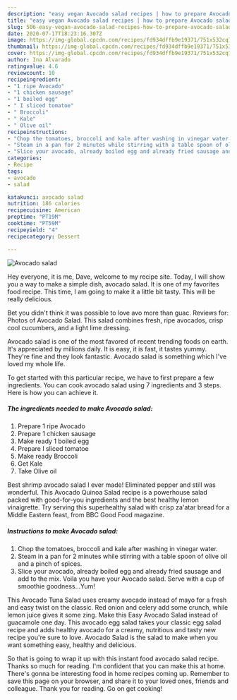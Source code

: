 ```yaml
---
description: "easy vegan Avocado salad recipes | how to prepare Avocado salad"
title: "easy vegan Avocado salad recipes | how to prepare Avocado salad"
slug: 506-easy-vegan-avocado-salad-recipes-how-to-prepare-avocado-salad
date: 2020-07-17T18:23:16.307Z
image: https://img-global.cpcdn.com/recipes/fd934dffb9e19371/751x532cq70/avocado-salad-recipe-main-photo.jpg
thumbnail: https://img-global.cpcdn.com/recipes/fd934dffb9e19371/751x532cq70/avocado-salad-recipe-main-photo.jpg
cover: https://img-global.cpcdn.com/recipes/fd934dffb9e19371/751x532cq70/avocado-salad-recipe-main-photo.jpg
author: Ina Alvarado
ratingvalue: 4.6
reviewcount: 10
recipeingredient:
- "1 ripe Avocado"
- "1 chicken sausage"
- "1 boiled egg"
- " I sliced tomatoe"
- " Broccoli"
- " Kale"
- " Olive oil"
recipeinstructions:
- "Chop the tomatoes, broccoli and kale after washing in vinegar water."
- "Steam in a pan for 2 minutes while stirring with a table spoon of olive oil and a pinch of spices."
- "Slice your avocado, already boiled egg and already fried sausage and add to the mix. Voila you have your Avocado salad. Serve with a cup of smoothie goodness...Yum!"
categories:
- Recipe
tags:
- avocado
- salad

katakunci: avocado salad 
nutrition: 186 calories
recipecuisine: American
preptime: "PT19M"
cooktime: "PT59M"
recipeyield: "4"
recipecategory: Dessert

---
```



![Avocado salad](https://img-global.cpcdn.com/recipes/fd934dffb9e19371/751x532cq70/avocado-salad-recipe-main-photo.jpg)

Hey everyone, it is me, Dave, welcome to my recipe site. Today, I will show you a way to make a simple dish, avocado salad. It is one of my favorites food recipe. This time, I am going to make it a little bit tasty. This will be really delicious.

Bet you didn&#39;t think it was possible to love avo more than guac. Reviews for: Photos of Avocado Salad. This salad combines fresh, ripe avocados, crisp cool cucumbers, and a light lime dressing.

Avocado salad is one of the most favored of recent trending foods on earth. It's appreciated by millions daily. It is easy, it is fast, it tastes yummy. They're fine and they look fantastic. Avocado salad is something which I've loved my whole life.


To get started with this particular recipe, we have to first prepare a few ingredients. You can cook avocado salad using 7 ingredients and 3 steps. Here is how you can achieve it.

<!--inarticleads1-->

##### The ingredients needed to make Avocado salad:

1. Prepare 1 ripe Avocado
1. Prepare 1 chicken sausage
1. Make ready 1 boiled egg
1. Prepare  I sliced tomatoe
1. Make ready  Broccoli
1. Get  Kale
1. Take  Olive oil


Best shrimp avocado salad I ever made! Eliminated pepper and still was wonderful. This Avocado Quinoa Salad recipe is a powerhouse salad packed with good-for-you ingredients and the best healthy lemon vinaigrette. Try serving this superhealthy salad with crisp za&#39;atar bread for a Middle Eastern feast, from BBC Good Food magazine. 

<!--inarticleads2-->

##### Instructions to make Avocado salad:

1. Chop the tomatoes, broccoli and kale after washing in vinegar water.
1. Steam in a pan for 2 minutes while stirring with a table spoon of olive oil and a pinch of spices.
1. Slice your avocado, already boiled egg and already fried sausage and add to the mix. Voila you have your Avocado salad. Serve with a cup of smoothie goodness...Yum!


This Avocado Tuna Salad uses creamy avocado instead of mayo for a fresh and easy twist on the classic. Red onion and celery add some crunch, while lemon juice gives it some zing. Make this Easy Avocado Salad instead of guacamole one day. This avocado egg salad takes your classic egg salad recipe and adds healthy avocado for a creamy, nutritious and tasty new recipe you&#39;re sure to love. Avocado Salad is the salad to make when you want something easy, healthy and delicious. 

So that is going to wrap it up with this instant food avocado salad recipe. Thanks so much for reading. I'm confident that you can make this at home. There's gonna be interesting food in home recipes coming up. Remember to save this page on your browser, and share it to your loved ones, friends and colleague. Thank you for reading. Go on get cooking!
